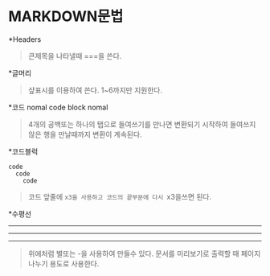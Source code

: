 MARKDOWN문법
============
*Headers
>큰제목을 나타낼때 ===을 쓴다.

*글머리
>샾표시를 이용하여 쓴다. 1~6까지만 지원한다.

*코드
nomal
  code block
nomal
>4개의 공백또는 하나의 탭으로 들여쓰기를 만나면 변환되기 시작하여 들여쓰지 않은 행을 만날때까지 변환이 계속된다.

*코드블럭
```
code
  code
    code
```
>코드 앞줄에 `x3을 사용하고 코드의 끝부분에 다시 `x3을쓰면 된다.

*수평선
* * *
***
---
>위에처럼 별또는 -을 사용하여 만들수 있다. 문서를 미리보기로 출력할 때 페이지 나누기 용도로 사용한다.
